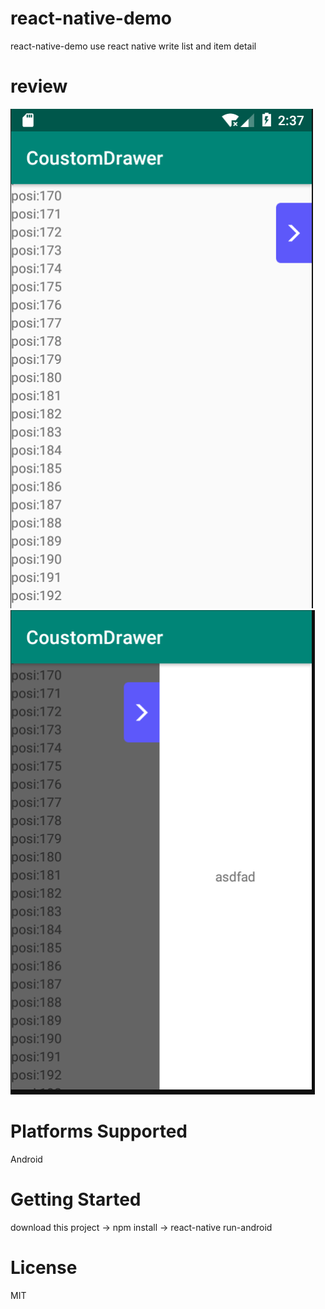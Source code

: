 # react-native-demo
react-native-demo
use react native write list and item detail
# review
![review](https://github.com/huangnan78100/drawer/blob/master/CoustomDrawer/review_image/close.png)	![review](https://github.com/huangnan78100/drawer/blob/master/CoustomDrawer/review_image/open.png) 
# Platforms Supported
  Android
# Getting Started
 download this project -> npm install -> react-native run-android
# License
MIT